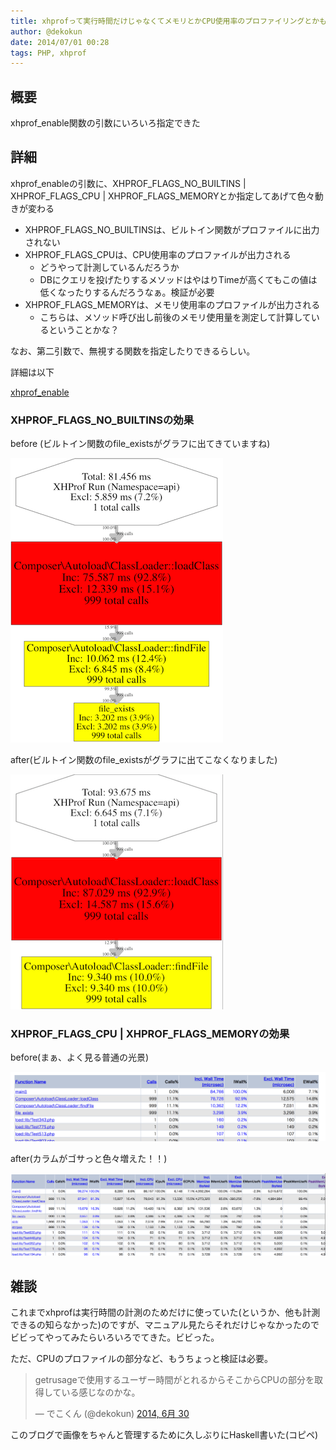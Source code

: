 ```yaml
---
title: xhprofって実行時間だけじゃなくてメモリとかCPU使用率のプロファイリングとかもしてくれるんだね知らなかった
author: @dekokun
date: 2014/07/01 00:28
tags: PHP, xhprof
---
```


## 概要

xhprof_enable関数の引数にいろいろ指定できた

## 詳細

xhprof_enableの引数に、XHPROF_FLAGS_NO_BUILTINS | XHPROF_FLAGS_CPU | XHPROF_FLAGS_MEMORYとか指定してあげて色々動きが変わる

* XHPROF_FLAGS_NO_BUILTINSは、ビルトイン関数がプロファイルに出力されない
* XHPROF_FLAGS_CPUは、CPU使用率のプロファイルが出力される
    * どうやって計測しているんだろうか
    * DBにクエリを投げたりするメソッドはやはりTimeが高くてもこの値は低くなったりするんだろうなぁ。検証が必要
* XHPROF_FLAGS_MEMORYは、メモリ使用率のプロファイルが出力される
    * こちらは、メソッド呼び出し前後のメモリ使用量を測定して計算しているということかな？

なお、第二引数で、無視する関数を指定したりできるらしい。

詳細は以下

[xhprof_enable](http://www.php.net/manual/ja/function.xhprof-enable.php)

### XHPROF_FLAGS_NO_BUILTINSの効果

before (ビルトイン関数のfile_existsがグラフに出てきていますね)

![XHPROF_FLAGS_NO_BUILTINS前](/img/2014-07-01-file_exists-before.png)

after(ビルトイン関数のfile_existsがグラフに出てこなくなりました)

![XHPROF_FLAGS_NO_BUILTINS後](/img/2014-07-01-file_exists-after.png)

### XHPROF_FLAGS_CPU | XHPROF_FLAGS_MEMORYの効果

before(まぁ、よく見る普通の光景)

![XHPROF_FLAGS_CPU | XHPROF_FLAGS_MEMORY前](/img/2014-07-01-memory-cpu-before.png)

after(カラムがゴサっと色々増えた！！)

![XHPROF_FLAGS_CPU | XHPROF_FLAGS_MEMORY後](/img/2014-07-01-memory-cpu-after.png)

## 雑談

これまでxhprofは実行時間の計測のためだけに使っていた(というか、他も計測できるの知らなかった)のですが、マニュアル見たらそれだけじゃなかったのでビビってやってみたらいろいろでてきた。ビビった。

ただ、CPUのプロファイルの部分など、もうちょっと検証は必要。

<blockquote class="twitter-tweet" lang="ja"><p>getrusageで使用するユーザー時間がとれるからそこからCPUの部分を取得している感じなのかな。</p>&mdash; でこくん (@dekokun) <a href="https://twitter.com/dekokun/statuses/483646255055110145">2014, 6月 30</a></blockquote>
<script async src="//platform.twitter.com/widgets.js" charset="utf-8"></script>

このブログで画像をちゃんと管理するために久しぶりにHaskell書いた(コピペ)
